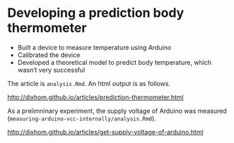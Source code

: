 # Developing a prediction body thermometer
- Built a device to measure temperature using Arduino
- Calibrated the device
- Developed a theoretical model to predict body temperature, which wasn’t very successful

The article is `analysis.Rmd`. An html output is as follows.

http://dixhom.github.io/articles/prediction-thermometer.html

As a prelimninary experiment, the supply voltage of Arduino was measured (`measuring-arduino-vcc-internally/analysis.Rmd`).

http://dixhom.github.io/articles/get-supply-voltage-of-arduino.html
